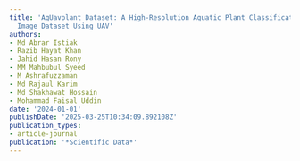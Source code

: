 ```yaml
---
title: 'AqUavplant Dataset: A High-Resolution Aquatic Plant Classification and Segmentation
  Image Dataset Using UAV'
authors:
- Md Abrar Istiak
- Razib Hayat Khan
- Jahid Hasan Rony
- MM Mahbubul Syeed
- M Ashrafuzzaman
- Md Rajaul Karim
- Md Shakhawat Hossain
- Mohammad Faisal Uddin
date: '2024-01-01'
publishDate: '2025-03-25T10:34:09.892108Z'
publication_types:
- article-journal
publication: '*Scientific Data*'
---
```

